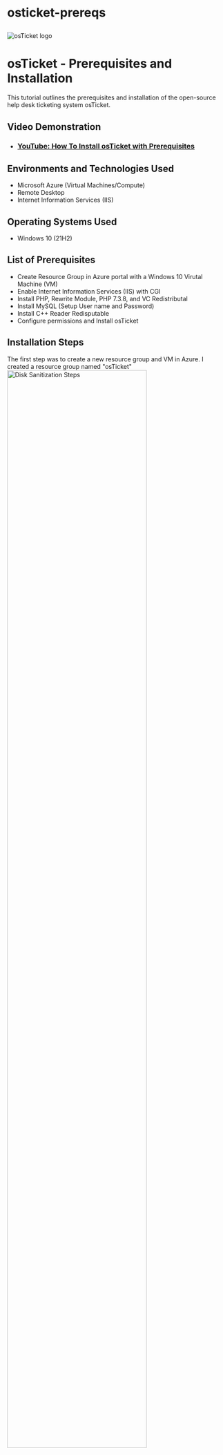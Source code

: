 # osticket-prereqs<p align="center">
<img src="https://i.imgur.com/Clzj7Xs.png" alt="osTicket logo"/>
</p>

<h1>osTicket - Prerequisites and Installation</h1>
This tutorial outlines the prerequisites and installation of the open-source help desk ticketing system osTicket.<br />


<h2>Video Demonstration</h2>

- ### [YouTube: How To Install osTicket with Prerequisites](https://www.youtube.com)

<h2>Environments and Technologies Used</h2>

- Microsoft Azure (Virtual Machines/Compute)
- Remote Desktop
- Internet Information Services (IIS)

<h2>Operating Systems Used </h2>

- Windows 10</b> (21H2)

<h2>List of Prerequisites</h2>

- Create Resource Group in Azure portal with a Windows 10 Virutal Machine (VM)
- Enable Internet Information Services (IIS) with CGI
- Install PHP, Rewrite Module, PHP 7.3.8, and VC Redistributal
- Install MySQL (Setup User name and Password)
- Install C++ Reader Redisputable
- Configure permissions and Install osTicket

<h2>Installation Steps</h2>

<p>
The first step was to create a new resource group and VM in Azure. I created a resource group named "osTicket"
<img src="https://i.imgur.com/YWUi4XM.png" height="80%" width="80%" alt="Disk Sanitization Steps"/>

Inside that resource group I created a Windows 10 VM and named it "VM-osTicket".
<img src="https://i.imgur.com/oY6Yx6Z.png" height="80%" width="80%" alt="Disk Sanitization Steps"/>
</p>
<br />

<p>
Next, enabled IIS with CGI performing the following steps: open the Control Panel, select run, click Programs, click "turn windows features on or off"; then find "Internet Information Services", select it and expand it, expand "World Wide Web Services", expand "Application Development Features", find CGI and enable it, then click "OK".
<img src="https://i.imgur.com/h2ESx4C.png" height="80%" width="80%" alt="Disk Sanitization Steps"/>
</p>
<p>
First, install PHP Manager
<img src="https://i.imgur.com/2YLUyK1.png" height="80%" width="80%" alt="Disk Sanitization Steps"/>

Next, install Rewrite Module
<img src="https://i.imgur.com/yklMBP4.png" height="80%" width="80%" alt="Disk Sanitization Steps"/> 
  
Then, install PHP 7.3.8  
<img src="https://i.imgur.com/umYHJxg.png" height="80%" width="80%" alt="Disk Sanitization Steps"/>
  
Finally, install VC Redistributal
<img src="https://i.imgur.com/NkKU8fA.png" height="80%" width="80%" alt="Disk Sanitization Steps"/>
</p>
<br />

<p>
Next, install MySQL.  Once downloaded, click next, select standard configuration, click next, create a password then click next, and finally click execute. A database is now installed on the VM which is used for osTicket.
<img src="https://i.imgur.com/Y3HJ5AM.png" height="80%" width="80%" alt="Disk Sanitization Steps"/>
<img src="https://i.imgur.com/XxOjNbC.png" height="80%" width="80%" alt="Disk Sanitization Steps"/>
</p>
<br />
  
  
  

